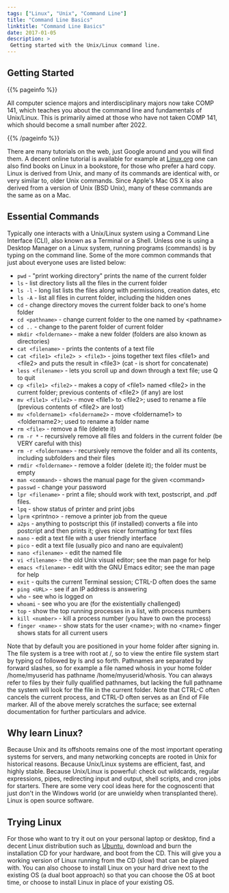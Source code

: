 ```yaml
---
tags: ["Linux", "Unix", "Command Line"]
title: "Command Line Basics"
linktitle: "Command Line Basics"
date: 2017-01-05
description: >
 Getting started with the Unix/Linux command line. 
---
```


## Getting Started

{{% pageinfo %}}

All computer science majors and interdisciplinary majors now take COMP 141, which teaches you about the command line and fundamentals of Unix/Linux.
This is primarily aimed at those who have not taken COMP 141, which should become a small number after 2022.

{{% /pageinfo %}}

There are many tutorials on the web, just Google around and you will
find them. A decent online tutorial is available for example at
[Linux.org](http://www.linux.org/lessons/beginner/toc.html) one can also
find books on Linux in a bookstore, for those who prefer a hard copy.
Linux is derived from Unix, and many of its commands are identical with,
or very similar to, older Unix commands. Since Apple\'s Mac OS X is also
derived from a version of Unix (BSD Unix), many of these commands are
the same as on a Mac.

## Essential Commands

Typically one interacts with a Unix/Linux system using a Command Line
Interface (CLI), also known as a Terminal or a Shell. Unless one is
using a Desktop Manager on a Linux system, running programs (commands)
is by typing on the command line. Some of the more common commands that
just about everyone uses are listed below:

-   `pwd` - \"print working directory\" prints the name of the current
    folder
-   `ls` - list directory lists all the files in the current folder
-   `ls -l` - long list lists the files along with permissions, creation
    dates, etc
-   `ls -A` - list all files in current folder, including the hidden
    ones
-   `cd` - change directory moves the current folder back to one\'s home
    folder
-   `cd <pathname>` - change current folder to the one named by
    \<pathname>
-   `cd ..` - change to the parent folder of current folder
-   `mkdir <foldername>` - make a new folder (folders are also known as
    directories)
-   `cat <filename>` - prints the contents of a text file
-   `cat <file1> <file2> > <file3>` - joins together text files \<file1>
    and \<file2> and puts the result in \<file3> (cat - is short for
    concatenate)
-   `less <filename>` - lets you scroll up and down through a text file;
    use Q to quit
-   `cp <file1> <file2>` - makes a copy of \<file1> named \<file2> in
    the current folder; previous contents of \<file2> (if any) are lost
-   `mv <file1> <file2>` - move \<file1> to \<file2>; used to rename a
    file (previous contents of \<file2> are lost)
-   `mv <foldername1> <foldername2>` - move \<foldername1> to
    \<foldername2>; used to rename a folder name
-   `rm <file>` - remove a file (delete it)
-   `rm -r *` - recursively remove all files and folders in the current
    folder (be VERY careful with this)
-   `rm -r <foldername>` - recursively remove the folder and all its
    contents, including subfolders and their files
-   `rmdir <foldername>` - remove a folder (delete it); the folder must
    be empty
-   `man <command>` - shows the manual page for the given \<command>
-   `passwd` - change your password
-   `lpr <filename>` - print a file; should work with text, postscript,
    and .pdf files.
-   `lpq` - show status of printer and print jobs
-   `lprm` \<printno> - remove a printer job from the queue
-   `a2ps` - anything to postscript this (if installed) converts a file
    into postcript and then prints it; gives nicer formatting for text
    files
-   `nano` - edit a text file with a user friendly interface
-   `pico` - edit a text file (usually pico and nano are equivalent)
-   `nano <filename>` - edit the named file
-   `vi <filename>` - the old Unix visual editor; see the man page for
    help
-   `emacs <filename>` - edit with the GNU Emacs editor; see the man
    page for help
-   `exit` - quits the current Terminal session; CTRL-D often does the
    same
-   `ping <URL>` - see if an IP address is answering
-   `who` - see who is logged on
-   `whoami` - see who you are (for the existentially challenged)
-   `top` - show the top running processes in a list, with process
    numbers
-   `kill <number>` - kill a process number (you have to own the
    process)
-   `finger <name>` - show stats for the user \<name>; with no \<name>
    finger shows stats for all current users

Note that by default you are positioned in your home folder after
signing in. The file system is a tree with root at /, so to view the
entire file system start by typing cd followed by ls and so forth.
Pathnames are separated by forward slashes, so for example a file named
whosis in your home folder /home/myuserid has pathname
/home/myuserid/whosis. You can always refer to files by their fully
qualified pathnames, but lacking the full pathname the system will look
for the file in the current folder. Note that CTRL-C often cancels the
current process, and CTRL-D often serves as an End of File marker. All
of the above merely scratches the surface; see external documentation
for further particulars and advice.

## Why learn Linux?

Because Unix and its offshoots remains one of the most important
operating systems for servers, and many networking concepts are rooted
in Unix for historical reasons. Because Unix/Linux systems are
efficient, fast, and highly stable. Because Unix/Linux is powerful:
check out wildcards, regular expressions, pipes, redirecting input and
output, shell scripts, and cron jobs for starters. There are some very
cool ideas here for the cognoscenti that just don\'t in the Windows
world (or are unwieldy when transplanted there). Linux is open source
software.

## Trying Linux

For those who want to try it out on your personal laptop or desktop,
find a decent Linux distribution such as
[Ubuntu](http://www.ubuntu.com/), download and burn the installation CD
for your hardware, and boot from the CD. This will give you a working
version of Linux running from the CD (slow) that can be played with. You
can also choose to install Linux on your hard drive next to the existing
OS (a dual boot approach) so that you can choose the OS at boot time, or
choose to install Linux in place of your existing OS.
